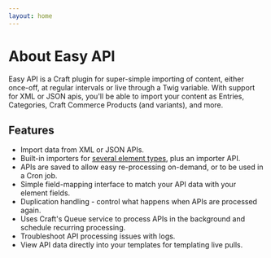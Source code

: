 ```yaml
---
layout: home
---
```


# About Easy API

Easy API is a Craft plugin for super-simple importing of content, either once-off, at regular intervals or live through a Twig variable. With support for XML or JSON apis, you'll be able to import your content as Entries, Categories, Craft Commerce Products (and variants), and more.

## Features

- Import data from XML or JSON APIs.
- Built-in importers for [several element types](content-mapping/element-types.md), plus an importer API. 
- APIs are saved to allow easy re-processing on-demand, or to be used in a Cron job.
- Simple field-mapping interface to match your API data with your element fields.
- Duplication handling - control what happens when APIs are processed again.
- Uses Craft's Queue service to process APIs in the background and schedule recurring processing.
- Troubleshoot API processing issues with logs.
- View API data directly into your templates for templating live pulls.